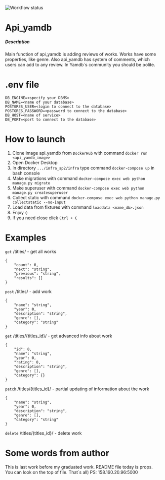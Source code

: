 ![Workflow status](https://github.com/Starov-V/yamdb_final/actions/workflows/yamdb_workflow.yml/badge.svg)
# Api_yamdb
##### Description
Main function of api_yamdb is adding reviews of works. Works have some properties, like genre. Also api_yamdb has system of comments, which users can add to any review. In Yamdb`s community you should be polite.
# .env file
```
DB_ENGINE=<specify your DBMS>
DB_NAME=<name of your database>
POSTGRES_USER=<login to connect to the database>
POSTGRES_PASSWORD=<password to connect to the database>
DB_HOST=<name of service>
DB_PORT=<port to connect to the database>
```
# How to launch

1. Clone image api_yamdb from ```DockerHub``` with command ```docker run <api_yamdb_image>```
2. Open Docker Desktop
3. In directory ```.../infra_sp2/infra``` type command ```docker-compose up``` in bash console
4. Make migrations with command ```docker-compose exec web python manage.py migrate```
5. Make superuser with command ```docker-compose exec web python manage.py createsuperuser```
6. Collect static with command ```docker-compose exec web python manage.py collectstatic --no-input```
7. Load data from fixtures with command ```loaddata <name_db>.json```
8. Enjoy :)
9. If you need close click ```Ctrl + C```

# Examples
```get``` /titles/ - get all works
```
{
    "count": 0,
    "next": "string",
    "previous": "string",
    "results": []
}
```

```post``` /titles/ - add work
```
{
    "name": "string",
    "year": 0,
    "description": "string",
    "genre": [],
    "category": "string"
}
```

```get``` /titles/{titles_id}/ - get advanced info about work
```
{
    "id": 0,
    "name": "string",
    "year": 0,
    "rating": 0,
    "description": "string",
    "genre": [],
    "category": {}
}
```

```patch``` /titles/{titles_id}/ - partial updating of information about the work
```
{
    "name": "string",
    "year": 0,
    "description": "string",
    "genre": [],
    "category": "string"
}
```

```delete``` /titles/{titles_id}/ - delete work
# Some words from author
This is last work before my graduated work. README file today is props. You can look on the top of file. That`s all)
PS: 158.160.20.96:5000